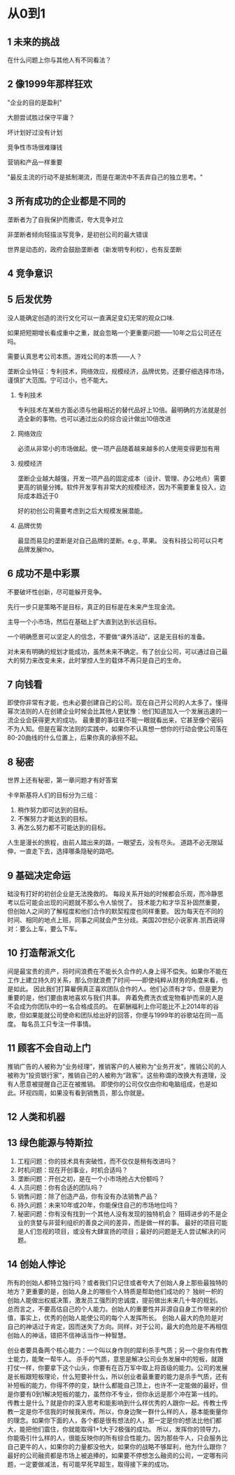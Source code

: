 # 从0到1

## 1 未来的挑战

在什么问题上你与其他人有不同看法？

## 2 像1999年那样狂欢

"企业的目的是盈利"

大胆尝试胜过保守平庸？

坏计划好过没有计划

竞争性市场很难赚钱

营销和产品一样重要

"最反主流的行动不是抵制潮流，而是在潮流中不丢弃自己的独立思考。" 

## 3 所有成功的企业都是不同的

垄断者为了自我保护而撒谎，夸大竞争对立

非垄断者倾向轻描淡写竞争，是初创公司的最大错误

世界是动态的，政府会鼓励垄断者（新发明专利权），也有反垄断

## 4 竞争意识

## 5 后发优势

没人能确定创造的流行文化可以一直满足变幻无常的观众口味.

如果把短期增长看成重中之重，就会忽略一个更重要问题——10年之后公司还在吗。

需要认真思考公司本质。游戏公司的本质——人？

垄断企业特征：专利技术，网络效应，规模经济，品牌优势。还要仔细选择市场，谨慎扩大范围。宁可过小，也不能大。

1. 专利技术

    专利技术在某些方面必须与他最相近的替代品好上10倍。最明确的方法就是创造全新的事物。也可以通过出众的综合设计做出10倍改进

2. 网络效应

    必须从非常小的市场做起。使一项产品随着越来越多的人使用变得更加有用

3. 规模经济

    垄断企业越大越强，开发一项产品的固定成本（设计、管理、办公地点）需要更高的销量分摊。软件开发享有非常大的规模经济，因为不需要重复投入，边际成本趋近于0

    好的初创公司需要考虑到之后大规模发展潜能。

4. 品牌优势

    最显而易见的垄断是对自己品牌的垄断。e.g., 苹果。
    没有科技公司可以只考品牌发展tho。

## 6 成功不是中彩票

不要破坏性创新，尽可能躲开竞争。

先行一步只是策略不是目标，真正的目标是在未来产生现金流。

主导一个小市场，然后在基础上扩大直到达到长远目标。

一个明确愿景可以坚定人的信念，不要做“课外活动”，这是无目标的准备。

对未来有明确的规划才能成功，虽然未来不确定。有了创业公司，可以通过自己最大的努力来改变未来，此时掌控人生的载体不再只是自己的生命。

## 7 向钱看

即使你非常有才能，也未必要创建自己的公司。现在自己开公司的人太多了。懂得幂次法则的人在创建企业时候会比其他人更犹豫：他们知道加入一个发展迅速的一流企业会获得更大的成功。 最重要的事往往不能一眼就看出来，它甚至像个密码不为人知。但是在幂次法则的实践中，如果你不认真想一想你的行动会使公司落在80-20曲线的什么位置上，后果你真的承担不起。 

## 8 秘密

世界上还有秘密，第一章问题才有好答案

卡辛斯基将人们的目标分为三组：

1. 稍作努力即可达到的目标。
2. 不懈努力才能达到的目标。
3. 再怎么努力都不可能达到的目标。

人生是漫长的旅程，由前人踏出来的路，一眼望去，没有尽头。 道路不必无限延伸，一直走下去，选择哪条隐秘的路吧。

## 9 基础决定命运

础没有打好的初创企业是无法挽救的。 每段关系开始的时候都会乐观，而冷静思考以后可能会出现的问题就不那么令人愉悦了。 技术能力和才华互补固然重要，但创始人之间的了解程度和他们合作的默契程度也同样重要。 因为每天在不同的时间、相同的地点上班，同事之间就会产生分歧。美国20世纪小说家肯.凯西说得对：要么上车，要么下车。

## 10 打造帮派文化

间是最宝贵的资产，将时间浪费在不能长久合作的人身上得不偿失。如果你不能在工作上建立持久的关系，那么你就浪费了时间——即使纯粹从财务的角度来看，也是如此。 因此我们打算雇佣真正喜欢团队合作的人。他们必须有才华，但是更为重要的是，他们要由衷地喜欢与我们共事。 奔着免费洗衣或宠物看护而来的人是不会成为你团队中的一名合格成员的。 在薪酬福利上你可能比不上2014年的谷歌，但如果能就公司使命和团队给出好的回答，你便与1999年的谷歌站在同一高度。 每名员工只专注一件事情。

## 11 顾客不会自动上门

推销广告的人被称为“业务经理”，推销客户的人被称为“业务开发”，推销公司的人被称为“投资银行家”，推销自己的人被称为“政客”。这些称谓的改换大有道理，没有人愿意被提醒自己正在被推销。 即使你的公司仅仅由你和电脑组成，也是如此。环视四周，如果没有看到销售员，那么你就是。

## 12 人类和机器

## 13 绿色能源与特斯拉

1. 工程问题：你的技术具有突破性，而不仅仅是稍有改进吗？
2. 时机问题：现在开创事业，时机合适吗？
3. 垄断问题：开创之初，是在一个小市场抢占大份额吗？
4. 人员问题：你有合适的团队吗？
5. 销售问题：除了创造产品，你有没有办法销售产品？
6. 持久问题：未来10年或20年，你能保住自己的市场地位吗？
7. 秘密问题：你有没有找到一个其他人没有发现的独特机会？ 阻碍进步的不是企业的贪婪与非营利组织的善良之间的差异，而是做一样的事。 最好的项目可能是人们忽视的项目，或没有大肆宣扬的项目；最好的问题是无人尝试解决的问题。

## 14 创始人悖论

所有的创始人都特立独行吗？或者我们只记住或者夸大了创始人身上那些最独特的地方？更重要的是，创始人身上的哪些个人特质是帮助他们成功的？ 独树一帜的创始人能做出权威决策，激发员工强烈的忠诚度，提前做出未来几十年的规划。 总而言之，不要高估自己的个人能力。创始人的重要性并非源自自身工作带来的价值，事实上，优秀的创始人能使公司的每个人发挥所长。 创始人最大的危险是对自己的神话过于肯定，因而迷失了方向。同样，对于公司，最大的危险是不再相信创始人的神话，错把不信神话当作一种智慧。

创业者要具备两个核心能力：一个叫以身作则的犀利杀手气质；另一个是你有传教士能力，能聚一帮牛人。 杀手的气质，意思是解决公司业务发展中的短板，就跟打仗一样，你要拿下这个山头，你要有在百万军中取上将首级的能力。公司的发展是长板跟短板理论，什么短要补什么，所以创业者最重要的能力是杀手气质，还有补短板的能力，你得不停的变，缺什么都能自己顶上，也许不一定能做的最好，但是你要有0到1解决短板的能力，虽然你不专业，但你永远是那个冲在第一线的。 传教士是什么？就是你的深入思考和能影响到什么样优秀的人跟你一起。传教士传教一定是你不信我的时候我来传。所以，你身边聚一群什么样的人，基本能衡量你的理念。如果你下面的人，各个都是很有想法的人，那一定是你的想法比他们都大，能把他们震住，你就能取得1+1大于2极强的成功。 所以，发挥你的领导力，你能吸引什么样的人，很能反映你的所有综合性能力。因为那些牛人，只会服务比自己更牛的人，如果你的力量都没他大，如果你的战略不够犀利，他为什么跟你？最好的公司融资都是市场上被追捧的，如果要不停想怎么融资的公司，一定哪有问题，一定要做减法，有可能早死早超生，取得接下来的成功。